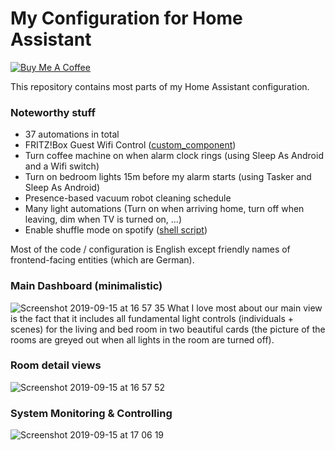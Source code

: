 # My Configuration for Home Assistant

<a href="https://www.buymeacoffee.com/mammuth" target="_blank"><img src="https://bmc-cdn.nyc3.digitaloceanspaces.com/BMC-button-images/custom_images/orange_img.png" alt="Buy Me A Coffee" style="height: auto !important;width: auto !important;" ></a>

This repository contains most parts of my Home Assistant configuration.

### Noteworthy stuff
- 37 automations in total
- FRITZ!Box Guest Wifi Control ([custom_component](https://github.com/mammuth/ha-fritzbox-tools/))
- Turn coffee machine on when alarm clock rings (using Sleep As Android and a Wifi switch)
- Turn on bedroom lights 15m before my alarm starts (using Tasker and Sleep As Android)
- Presence-based vacuum robot cleaning schedule
- Many light automations (Turn on when arriving home, turn off when leaving, dim when TV is turned on, ...)
- Enable shuffle mode on spotify ([shell script](https://github.com/mammuth/home-assistant-configuration/blob/master/shell_commands/shuffle_spotify.sh))


Most of the code / configuration is English except friendly names of frontend-facing entities (which are German).

### Main Dashboard (minimalistic)
![Screenshot 2019-09-15 at 16 57 35](https://user-images.githubusercontent.com/3121306/64923412-08ae6500-d7da-11e9-9c42-52dbf56778fa.png)
What I love most about our main view is the fact that it includes all fundamental light controls (individuals + scenes) for the living and bed room in two beautiful cards (the picture of the rooms are greyed out when all lights in the room are turned off).

### Room detail views
![Screenshot 2019-09-15 at 16 57 52](https://user-images.githubusercontent.com/3121306/64923413-08ae6500-d7da-11e9-964f-aa7882632d12.png)

### System Monitoring & Controlling
![Screenshot 2019-09-15 at 17 06 19](https://user-images.githubusercontent.com/3121306/64923571-2c25df80-d7db-11e9-8933-d81c2092c14e.png)


